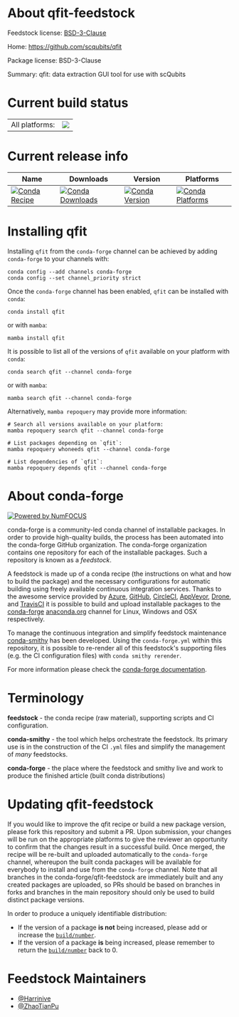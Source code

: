 About qfit-feedstock
====================

Feedstock license: [BSD-3-Clause](https://github.com/conda-forge/qfit-feedstock/blob/main/LICENSE.txt)

Home: https://github.com/scqubits/qfit

Package license: BSD-3-Clause

Summary: qfit: data extraction GUI tool for use with scQubits

Current build status
====================


<table><tr><td>All platforms:</td>
    <td>
      <a href="https://dev.azure.com/conda-forge/feedstock-builds/_build/latest?definitionId=25715&branchName=main">
        <img src="https://dev.azure.com/conda-forge/feedstock-builds/_apis/build/status/qfit-feedstock?branchName=main">
      </a>
    </td>
  </tr>
</table>

Current release info
====================

| Name | Downloads | Version | Platforms |
| --- | --- | --- | --- |
| [![Conda Recipe](https://img.shields.io/badge/recipe-qfit-green.svg)](https://anaconda.org/conda-forge/qfit) | [![Conda Downloads](https://img.shields.io/conda/dn/conda-forge/qfit.svg)](https://anaconda.org/conda-forge/qfit) | [![Conda Version](https://img.shields.io/conda/vn/conda-forge/qfit.svg)](https://anaconda.org/conda-forge/qfit) | [![Conda Platforms](https://img.shields.io/conda/pn/conda-forge/qfit.svg)](https://anaconda.org/conda-forge/qfit) |

Installing qfit
===============

Installing `qfit` from the `conda-forge` channel can be achieved by adding `conda-forge` to your channels with:

```
conda config --add channels conda-forge
conda config --set channel_priority strict
```

Once the `conda-forge` channel has been enabled, `qfit` can be installed with `conda`:

```
conda install qfit
```

or with `mamba`:

```
mamba install qfit
```

It is possible to list all of the versions of `qfit` available on your platform with `conda`:

```
conda search qfit --channel conda-forge
```

or with `mamba`:

```
mamba search qfit --channel conda-forge
```

Alternatively, `mamba repoquery` may provide more information:

```
# Search all versions available on your platform:
mamba repoquery search qfit --channel conda-forge

# List packages depending on `qfit`:
mamba repoquery whoneeds qfit --channel conda-forge

# List dependencies of `qfit`:
mamba repoquery depends qfit --channel conda-forge
```


About conda-forge
=================

[![Powered by
NumFOCUS](https://img.shields.io/badge/powered%20by-NumFOCUS-orange.svg?style=flat&colorA=E1523D&colorB=007D8A)](https://numfocus.org)

conda-forge is a community-led conda channel of installable packages.
In order to provide high-quality builds, the process has been automated into the
conda-forge GitHub organization. The conda-forge organization contains one repository
for each of the installable packages. Such a repository is known as a *feedstock*.

A feedstock is made up of a conda recipe (the instructions on what and how to build
the package) and the necessary configurations for automatic building using freely
available continuous integration services. Thanks to the awesome service provided by
[Azure](https://azure.microsoft.com/en-us/services/devops/), [GitHub](https://github.com/),
[CircleCI](https://circleci.com/), [AppVeyor](https://www.appveyor.com/),
[Drone](https://cloud.drone.io/welcome), and [TravisCI](https://travis-ci.com/)
it is possible to build and upload installable packages to the
[conda-forge](https://anaconda.org/conda-forge) [anaconda.org](https://anaconda.org/)
channel for Linux, Windows and OSX respectively.

To manage the continuous integration and simplify feedstock maintenance
[conda-smithy](https://github.com/conda-forge/conda-smithy) has been developed.
Using the ``conda-forge.yml`` within this repository, it is possible to re-render all of
this feedstock's supporting files (e.g. the CI configuration files) with ``conda smithy rerender``.

For more information please check the [conda-forge documentation](https://conda-forge.org/docs/).

Terminology
===========

**feedstock** - the conda recipe (raw material), supporting scripts and CI configuration.

**conda-smithy** - the tool which helps orchestrate the feedstock.
                   Its primary use is in the construction of the CI ``.yml`` files
                   and simplify the management of *many* feedstocks.

**conda-forge** - the place where the feedstock and smithy live and work to
                  produce the finished article (built conda distributions)


Updating qfit-feedstock
=======================

If you would like to improve the qfit recipe or build a new
package version, please fork this repository and submit a PR. Upon submission,
your changes will be run on the appropriate platforms to give the reviewer an
opportunity to confirm that the changes result in a successful build. Once
merged, the recipe will be re-built and uploaded automatically to the
`conda-forge` channel, whereupon the built conda packages will be available for
everybody to install and use from the `conda-forge` channel.
Note that all branches in the conda-forge/qfit-feedstock are
immediately built and any created packages are uploaded, so PRs should be based
on branches in forks and branches in the main repository should only be used to
build distinct package versions.

In order to produce a uniquely identifiable distribution:
 * If the version of a package **is not** being increased, please add or increase
   the [``build/number``](https://docs.conda.io/projects/conda-build/en/latest/resources/define-metadata.html#build-number-and-string).
 * If the version of a package **is** being increased, please remember to return
   the [``build/number``](https://docs.conda.io/projects/conda-build/en/latest/resources/define-metadata.html#build-number-and-string)
   back to 0.

Feedstock Maintainers
=====================

* [@Harrinive](https://github.com/Harrinive/)
* [@ZhaoTianPu](https://github.com/ZhaoTianPu/)

